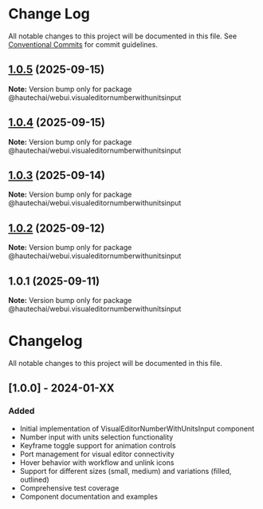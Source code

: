 # Change Log

All notable changes to this project will be documented in this file.
See [Conventional Commits](https://conventionalcommits.org) for commit guidelines.

## [1.0.5](https://github.com/HautechAI/webui/compare/@hautechai/webui.visualeditornumberwithunitsinput@1.0.4...@hautechai/webui.visualeditornumberwithunitsinput@1.0.5) (2025-09-15)

**Note:** Version bump only for package @hautechai/webui.visualeditornumberwithunitsinput

## [1.0.4](https://github.com/HautechAI/webui/compare/@hautechai/webui.visualeditornumberwithunitsinput@1.0.3...@hautechai/webui.visualeditornumberwithunitsinput@1.0.4) (2025-09-15)

**Note:** Version bump only for package @hautechai/webui.visualeditornumberwithunitsinput

## [1.0.3](https://github.com/HautechAI/webui/compare/@hautechai/webui.visualeditornumberwithunitsinput@1.0.2...@hautechai/webui.visualeditornumberwithunitsinput@1.0.3) (2025-09-14)

**Note:** Version bump only for package @hautechai/webui.visualeditornumberwithunitsinput

## [1.0.2](https://github.com/HautechAI/webui/compare/@hautechai/webui.visualeditornumberwithunitsinput@1.0.1...@hautechai/webui.visualeditornumberwithunitsinput@1.0.2) (2025-09-12)

**Note:** Version bump only for package @hautechai/webui.visualeditornumberwithunitsinput

## 1.0.1 (2025-09-11)

**Note:** Version bump only for package @hautechai/webui.visualeditornumberwithunitsinput

# Changelog

All notable changes to this project will be documented in this file.

## [1.0.0] - 2024-01-XX

### Added

- Initial implementation of VisualEditorNumberWithUnitsInput component
- Number input with units selection functionality
- Keyframe toggle support for animation controls
- Port management for visual editor connectivity
- Hover behavior with workflow and unlink icons
- Support for different sizes (small, medium) and variations (filled, outlined)
- Comprehensive test coverage
- Component documentation and examples
